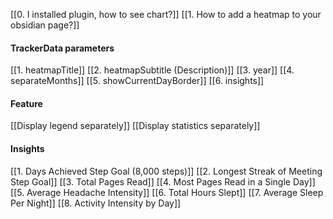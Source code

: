 
[[0. I installed plugin, how to see chart?]]
[[1. How to add a heatmap to your obsidian page?]]

#### TrackerData parameters
[[1. heatmapTitle]]
[[2. heatmapSubtitle (Description)]]
[[3. year]]
[[4. separateMonths]]
[[5. showCurrentDayBorder]]
[[6. insights]]

#### Feature
[[Display legend separately]]
[[Display statistics separately]]

#### Insights
[[1. Days Achieved Step Goal (8,000 steps)]]
[[2. Longest Streak of Meeting Step Goal]]
[[3. Total Pages Read]]
[[4. Most Pages Read in a Single Day]]
[[5. Average Headache Intensity]]
[[6. Total Hours Slept]]
[[7. Average Sleep Per Night]]
[[8. Activity Intensity by Day]]